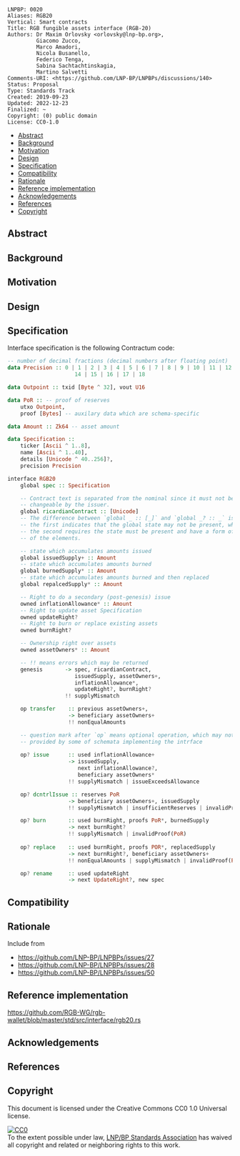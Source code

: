 ```
LNPBP: 0020
Aliases: RGB20
Vertical: Smart contracts
Title: RGB fungible assets interface (RGB-20)
Authors: Dr Maxim Orlovsky <orlovsky@lnp-bp.org>,
         Giacomo Zucco,
         Marco Amadori,
         Nicola Busanello,
         Federico Tenga,
         Sabina Sachtachtinskagia,
         Martino Salvetti
Comments-URI: <https://github.com/LNP-BP/LNPBPs/discussions/140>
Status: Proposal
Type: Standards Track
Created: 2019-09-23
Updated: 2022-12-23
Finalized: ~
Copyright: (0) public domain
License: CC0-1.0
```

- [Abstract](#abstract)
- [Background](#background)
- [Motivation](#motivation)
- [Design](#design)
- [Specification](#specification)
- [Compatibility](#compatibility)
- [Rationale](#rationale)
- [Reference implementation](#reference-implementation)
- [Acknowledgements](#acknowledgements)
- [References](#references)
- [Copyright](#copyright)


## Abstract


## Background


## Motivation


## Design



## Specification

Interface specification is the following Contractum code:

```haskell
-- number of decimal fractions (decimal numbers after floating point)
data Precision :: 0 | 1 | 2 | 3 | 4 | 5 | 6 | 7 | 8 | 9 | 10 | 11 | 12 | 13 |
                     14 | 15 | 16 | 17 | 18

data Outpoint :: txid [Byte ^ 32], vout U16

data PoR :: -- proof of reserves
    utxo Outpoint,
    proof [Bytes] -- auxilary data which are schema-specific

data Amount :: Zk64 -- asset amount

data Specification :: 
    ticker [Ascii ^ 1..8],
    name [Ascii ^ 1..40],
    details [Unicode ^ 40..256]?,
    precision Precision

interface RGB20
    global spec :: Specification

    -- Contract text is separated from the nominal since it must not be
    -- changeable by the issuer.
    global ricardianContract :: [Unicode]
    -- The difference between `global _ :: [_]` and `global _? :: _` is that
    -- the first indicates that the global state may not be present, while
    -- the second requires the state must be present and have a form of array
    -- of the elements.

    -- state which accumulates amounts issued
    global issuedSupply+ :: Amount
    -- state which accumulates amounts burned
    global burnedSupply* :: Amount
    -- state which accumulates amounts burned and then replaced
    global repalcedSupply* :: Amount

    -- Right to do a secondary (post-genesis) issue
    owned inflationAllowance* :: Amount
    -- Right to update asset Specification
    owned updateRight?
    -- Right to burn or replace existing assets
    owned burnRight?

    -- Ownership right over assets
    owned assetOwners* :: Amount

    -- !! means errors which may be returned
    genesis       -> spec, ricardianContract, 
                     issuedSupply, assetOwners+,
                     inflationAllowance*, 
                     updateRight?, burnRight?
                  !! supplyMismatch

    op transfer    :: previous assetOwners+, 
                   -> beneficiary assetOwners+
                   !! nonEqualAmounts

    -- question mark after `op` means optional operation, which may not be  
    -- provided by some of schemata implementing the intrface
    
    op? issue      :: used inflationAllowance+
                   -> issuedSupply, 
                      next inflationAllowance?,
                      beneficiary assetOwners*
                   !! supplyMismatch | issueExceedsAllowance

    op? dcntrlIssue :: reserves PoR
                   -> beneficiary assetOwners+, issuedSupply
                   !! supplyMismatch | insufficientReserves | invalidProof(PoR)

    op? burn       :: used burnRight, proofs PoR*, burnedSupply
                   -> next burnRight?
                   !! supplyMismatch | invalidProof(PoR)
    
    op? replace    :: used burnRight, proofs POR*, replacedSupply
                   -> next burnRight?, beneficiary assetOwners+
                   !! nonEqualAmounts | supplyMismatch | invalidProof(PoR)

    op? rename     :: used updateRight
                   -> next UpdateRight?, new spec
```

## Compatibility


## Rationale

Include from
- <https://github.com/LNP-BP/LNPBPs/issues/27>
- <https://github.com/LNP-BP/LNPBPs/issues/28>
- <https://github.com/LNP-BP/LNPBPs/issues/50>

## Reference implementation

<https://github.com/RGB-WG/rgb-wallet/blob/master/std/src/interface/rgb20.rs>

## Acknowledgements


## References


## Copyright

This document is licensed under the Creative Commons CC0 1.0 Universal license.

<p xmlns:dct="http://purl.org/dc/terms/">
  <a rel="license"
     href="http://creativecommons.org/publicdomain/zero/1.0/">
    <img src="http://i.creativecommons.org/p/zero/1.0/88x31.png" style="border-style:none;" alt="CC0" />
  </a>
  <br />
  To the extent possible under law,
  <a rel="dct:publisher" href="https://lnp-bp.org">
    <span property="dcl:title">LNP/BP Standards Association</span></a>
  has waived all copyright and related or neighboring rights to this work.
</p>
